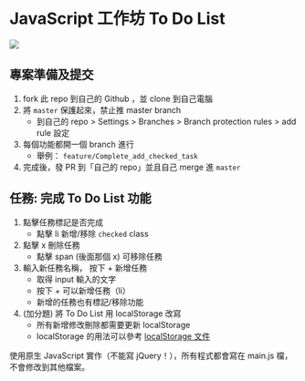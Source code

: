 # JavaScript 工作坊 To Do List
![](https://i.imgur.com/Jyv1Gx4.gif)

## 專案準備及提交
1. fork 此 repo 到自己的 Github ，並 clone 到自己電腦
2. 將 `master` 保護起來，禁止推 master branch
    - 到自己的 repo > Settings > Branches > Branch protection rules > add rule 設定
3. 每個功能都開一個 branch 進行
    - 舉例： `feature/Complete_add_checked_task`
4. 完成後，發 PR 到「自己的 repo」並且自己 merge 進 `master`

## 任務: 完成 To Do List 功能
1. 點擊任務標記是否完成
    - 點擊 li 新增/移除 `checked` class
2. 點擊 x 刪除任務
    - 點擊 span (後面那個 x) 可移除任務
3. 輸入新任務名稱， 按下 + 新增任務
    - 取得 input 輸入的文字
    - 按下 + 可以新增任務（li）
    - 新增的任務也有標記/移除功能
4. (加分題) 將 To Do List 用 localStorage 改寫
    - 所有新增修改刪除都需要更新 localStorage
    - localStorage 的用法可以參考 [localStorage 文件](https://developer.mozilla.org/zh-TW/docs/Web/API/Window/localStorage)

使用原生 JavaScript 實作（不能寫 jQuery！），所有程式都會寫在 main.js 檔，不會修改到其他檔案。
